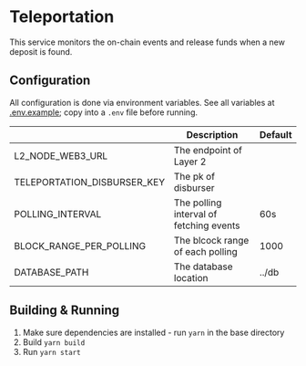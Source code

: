 # Teleportation

This service monitors the on-chain events and release funds when a new deposit is found.

## Configuration

All configuration is done via environment variables. See all variables at [.env.example](.env.example); copy into a `.env` file before running.

|                             | Description                             | Default |
| --------------------------- | --------------------------------------- | ------- |
| L2_NODE_WEB3_URL            | The endpoint of Layer 2                 |         |
| TELEPORTATION_DISBURSER_KEY | The pk of disburser                     |         |
| POLLING_INTERVAL            | The polling interval of fetching events | 60s     |
| BLOCK_RANGE_PER_POLLING     | The blcock range of each polling        | 1000    |
| DATABASE_PATH               | The database location                   | ../db   |

## Building & Running

1. Make sure dependencies are installed - run `yarn` in the base directory
2. Build `yarn build`
3. Run `yarn start`
